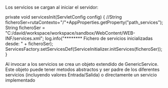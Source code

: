 Los servicios se cargan al iniciar el servidor:

  private void servicesInit(ServletConfig config) {
    //String ficheroSer=rutaContexto+"/"+AppProperties.getProperty("path_services");
  	String ficheroSer = "C:/david/workspace/workspace/sandbox/WebContent/WEB-INF/services.xml";
	  log.info("******** Fichero de servicios inicializadas desde: " + ficheroSer);
	  ServicesFactory.setServicesDef(ServiceInitializer.initServices(ficheroSer));
  }
  
Al invocar a los servicios se crea un objeto extendido de GenericService. Este objeto puede tener metodos abstractos
y ser padre de los diferentes servicios (incluyendo valores Entrada/Salida) o directamente un servicio implementado
